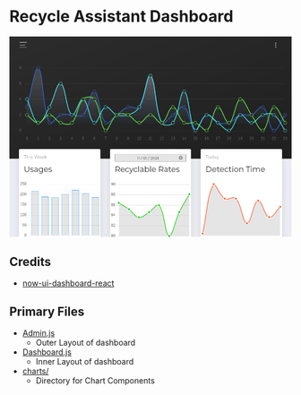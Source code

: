 # Recycle Assistant Dashboard

![Product Img](./dashboard-init-page.png)

## Credits

- [now-ui-dashboard-react](https://github.com/creativetimofficial/now-ui-dashboard-react)

## Primary Files

- [Admin.js](https://github.com/2021hy-team6/dashboard/blob/main/src/layouts/Admin.js)
  - Outer Layout of dashboard
- [Dashboard.js](https://github.com/2021hy-team6/dashboard/blob/main/src/views/Dashboard.js) 
  - Inner Layout of dashboard
- [charts/](https://github.com/2021hy-team6/dashboard/tree/main/src/charts)
  - Directory for Chart Components
